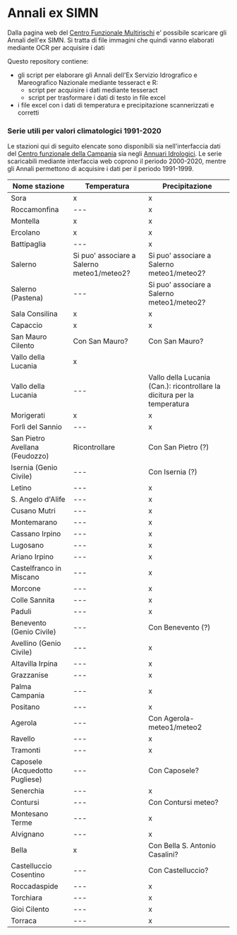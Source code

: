# Annali ex SIMN

Dalla pagina web del [Centro Funzionale Multirischi](http://centrofunzionale.regione.campania.it/#/pages/documenti/annali) e' possibile scaricare gli Annali dell'ex SIMN. Si tratta di file immagini che quindi vanno elaborati mediante OCR per acquisire i dati

Questo repository contiene:

- gli script per elaborare gli Annali dell'Ex Servizio Idrografico e Mareografico Nazionale mediante tesseract e R:
  - script per acquisire i dati mediante tesseract
  - script per trasformare i dati di testo in file excel
- i file excel con i dati di temperatura e precipitazione scannerizzati e corretti 

### Serie utili per valori climatologici 1991-2020

Le stazioni qui di seguito elencate sono disponibili sia nell'interfaccia dati del [Centro funzionale della Campania](http://centrofunzionale.regione.campania.it/#/pages/sensori/archivio-termo) sia negli [Annuari Idrologici](http://centrofunzionale.regione.campania.it/#/pages/documenti/annali). Le serie scaricabili mediante interfaccia web coprono il periodo 2000-2020, mentre gli Annali permettono di acquisire i dati per il periodo 1991-1999.

| Nome stazione | Temperatura | Precipitazione |
| --- | --- | --- |
| Sora | x | x |
| Roccamonfina | --- | x |
| Montella | x | x |
| Ercolano | x | x |
| Battipaglia | --- |x ||
| Salerno | Si puo' associare a Salerno meteo1/meteo2? | Si puo' associare a Salerno meteo1/meteo2? |
| Salerno (Pastena) | --- | Si puo' associare a Salerno meteo1/meteo2? |
| Sala Consilina | x | x |
| Capaccio | x| x |
| San Mauro Cilento | Con San Mauro? | Con San Mauro? |
| Vallo della Lucania | x |
| Vallo della Lucania | --- | Vallo della Lucania (Can.): ricontrollare la dicitura per la temperatura |
| Morigerati | x | x |
| Forlì del Sannio| --- | x |
| San Pietro Avellana (Feudozzo) | Ricontrollare | Con San Pietro (?) |
| Isernia (Genio Civile) | --- | Con Isernia (?) |
| Letino | --- | x |
| S. Angelo d'Alife | --- | x |
| Cusano Mutri | --- | x |
| Montemarano | --- | x |
| Cassano Irpino | --- | x |
| Lugosano | --- | x |
| Ariano Irpino | --- | x |
| Castelfranco in Miscano | --- | x |
| Morcone | --- | x |
| Colle Sannita | --- | x |
| Paduli | --- | x |
| Benevento (Genio Civile) | --- | Con Benevento (?) |
| Avellino (Genio Civile) | ---| x |
| Altavilla Irpina | --- | x |
| Grazzanise | --- | x |
| Palma Campania | --- | x |
| Positano | --- | x |
| Agerola | --- | Con Agerola-meteo1/meteo2 |
| Ravello | --- | x |
| Tramonti | --- | x |
| Caposele (Acquedotto Pugliese) | --- | Con Caposele? |
| Senerchia | --- | x |
| Contursi | --- | Con Contursi meteo? |
| Montesano Terme | --- | x |
| Alvignano | --- | x |
| Bella | x | Con Bella S. Antonio Casalini? |
| Castelluccio Cosentino| --- | Con Castelluccio? |
| Roccadaspide | --- | x |
| Torchiara | --- | x |
| Gioi Cilento | --- | x |
| Torraca | --- | x |












